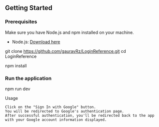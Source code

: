 ## Getting Started

### Prerequisites

Make sure you have Node.js and npm installed on your machine.

- Node.js: [Download here](https://nodejs.org/)


git clone https://github.com/gauravRz/LoginReference.git
cd LoginReference


npm install

### **Run the application**

npm run dev

Usage

    Click on the "Sign In with Google" button.
    You will be redirected to Google's authentication page.
    After successful authentication, you'll be redirected back to the app with your Google account information displayed.
